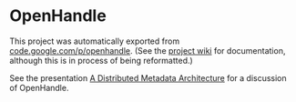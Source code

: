 OpenHandle
==========

This project was automatically exported from [code.google.com/p/openhandle](https://code.google.com/archive/p/openhandle/). (See the [project wiki](https://github.com/tonyhammond/openhandle/wiki) for documentation, although this is in process of being reformatted.)

See the presentation [A Distributed Metadata Architecture](https://www.slideshare.net/tonyh/handle-08) for a discussion of OpenHandle. 
 
